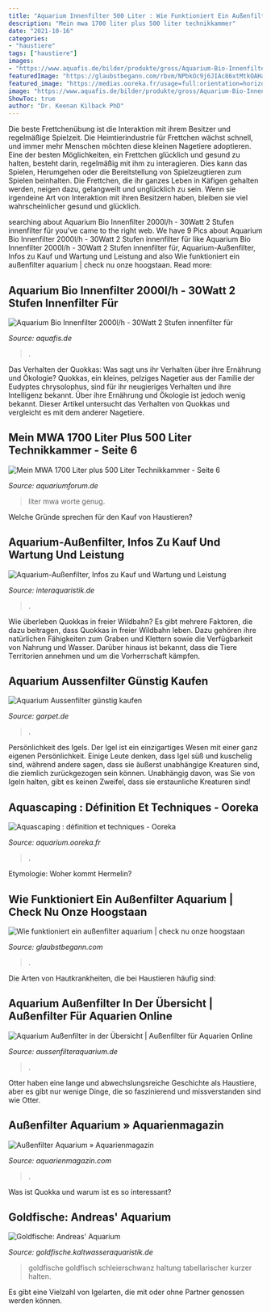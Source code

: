 ```yaml
---
title: "Aquarium Innenfilter 500 Liter : Wie Funktioniert Ein Außenfilter Aquarium"
description: "Mein mwa 1700 liter plus 500 liter technikkammer"
date: "2021-10-16"
categories:
- "haustiere"
tags: ["haustiere"]
images:
- "https://www.aquafis.de/bilder/produkte/gross/Aquarium-Bio-Innenfilter-2000l-h-30Watt-2-Stufen-innenfilter-fuer-Aquarien-bis-300-Liter.jpg"
featuredImage: "https://glaubstbegann.com/rbvm/NPbkOc9j6JIAc86xtMtkOAHaFn.jpg"
featured_image: "https://medias.ooreka.fr/usage=full:orientation=horizontal/paysage-aquarium-aquascaping"
image: "https://www.aquafis.de/bilder/produkte/gross/Aquarium-Bio-Innenfilter-2000l-h-30Watt-2-Stufen-innenfilter-fuer-Aquarien-bis-300-Liter.jpg"
ShowToc: true
author: "Dr. Keenan Kilback PhD"
---
```



Die beste Frettchenübung ist die Interaktion mit ihrem Besitzer und regelmäßige Spielzeit.
Die Heimtierindustrie für Frettchen wächst schnell, und immer mehr Menschen möchten diese kleinen Nagetiere adoptieren. Eine der besten Möglichkeiten, ein Frettchen glücklich und gesund zu halten, besteht darin, regelmäßig mit ihm zu interagieren. Dies kann das Spielen, Herumgehen oder die Bereitstellung von Spielzeugtieren zum Spielen beinhalten. Die Frettchen, die ihr ganzes Leben in Käfigen gehalten werden, neigen dazu, gelangweilt und unglücklich zu sein. Wenn sie irgendeine Art von Interaktion mit ihren Besitzern haben, bleiben sie viel wahrscheinlicher gesund und glücklich.

	

		
searching about Aquarium Bio Innenfilter 2000l/h - 30Watt 2 Stufen innenfilter für you've came to the right web. We have 9 Pics about Aquarium Bio Innenfilter 2000l/h - 30Watt 2 Stufen innenfilter für like Aquarium Bio Innenfilter 2000l/h - 30Watt 2 Stufen innenfilter für, Aquarium-Außenfilter, Infos zu Kauf und Wartung und Leistung and also Wie funktioniert ein außenfilter aquarium | check nu onze hoogstaan. Read more:
		
    
## Aquarium Bio Innenfilter 2000l/h - 30Watt 2 Stufen Innenfilter Für

<img loading=lazy src="https://www.aquafis.de/bilder/produkte/gross/Aquarium-Bio-Innenfilter-2000l-h-30Watt-2-Stufen-innenfilter-fuer-Aquarien-bis-300-Liter.jpg" onerror="this.onerror=null;this.src='https://tse3.mm.bing.net/th?id=OIP.JoVLqbUEvxb-Jq9zKV8HugHaHa&amp;pid=15.1';" alt="Aquarium Bio Innenfilter 2000l/h - 30Watt 2 Stufen innenfilter für">

_Source: aquafis.de_

>. 

	

Das Verhalten der Quokkas: Was sagt uns ihr Verhalten über ihre Ernährung und Ökologie?
Quokkas, ein kleines, pelziges Nagetier aus der Familie der Eudyptes chrysolophus, sind für ihr neugieriges Verhalten und ihre Intelligenz bekannt. Über ihre Ernährung und Ökologie ist jedoch wenig bekannt. Dieser Artikel untersucht das Verhalten von Quokkas und vergleicht es mit dem anderer Nagetiere.

    
## Mein MWA 1700 Liter Plus 500 Liter Technikkammer - Seite 6

<img loading=lazy src="https://www.aquariumforum.de/gallery/files/2/0/4/2/5/mg_7775-med.jpg" onerror="this.onerror=null;this.src='https://tse4.mm.bing.net/th?id=OIP.Ns_7oAfNSeXj_AsuoF7sEAHaE7&amp;pid=15.1';" alt="Mein MWA 1700 Liter plus 500 Liter Technikkammer - Seite 6">

_Source: aquariumforum.de_

>liter mwa worte genug. 

	

Welche Gründe sprechen für den Kauf von Haustieren?

    
## Aquarium-Außenfilter, Infos Zu Kauf Und Wartung Und Leistung

<img loading=lazy src="https://www.interaquaristik.de/images/gallery/aquarium-aussenfilter-2.jpg" onerror="this.onerror=null;this.src='https://tse2.mm.bing.net/th?id=OIP.rMiLDf_phHk2h57fz6ujwwHaLI&amp;pid=15.1';" alt="Aquarium-Außenfilter, Infos zu Kauf und Wartung und Leistung">

_Source: interaquaristik.de_

>. 

	

Wie überleben Quokkas in freier Wildbahn?
Es gibt mehrere Faktoren, die dazu beitragen, dass Quokkas in freier Wildbahn leben. Dazu gehören ihre natürlichen Fähigkeiten zum Graben und Klettern sowie die Verfügbarkeit von Nahrung und Wasser. Darüber hinaus ist bekannt, dass die Tiere Territorien annehmen und um die Vorherrschaft kämpfen.

    
## Aquarium Aussenfilter Günstig Kaufen

<img loading=lazy src="https://www.garpet.de/media/image/product/4397/lg/aquarium-aussenfilter-inkl-filtermedien~5.jpg" onerror="this.onerror=null;this.src='https://tse2.mm.bing.net/th?id=OIP.cArsRRbf-jSTBpoTNzqqOQHaHa&amp;pid=15.1';" alt="Aquarium Aussenfilter günstig kaufen">

_Source: garpet.de_

>. 

	

Persönlichkeit des Igels.
Der Igel ist ein einzigartiges Wesen mit einer ganz eigenen Persönlichkeit. Einige Leute denken, dass Igel süß und kuschelig sind, während andere sagen, dass sie äußerst unabhängige Kreaturen sind, die ziemlich zurückgezogen sein können. Unabhängig davon, was Sie von Igeln halten, gibt es keinen Zweifel, dass sie erstaunliche Kreaturen sind!

    
## Aquascaping : Définition Et Techniques - Ooreka

<img loading=lazy src="https://medias.ooreka.fr/usage=full:orientation=horizontal/paysage-aquarium-aquascaping" onerror="this.onerror=null;this.src='https://tse3.mm.bing.net/th?id=OIP.-ckG4g6unIQxPLGTC14QwwHaDi&amp;pid=15.1';" alt="Aquascaping : définition et techniques - Ooreka">

_Source: aquarium.ooreka.fr_

>. 

	

Etymologie: Woher kommt Hermelin?

    
## Wie Funktioniert Ein Außenfilter Aquarium | Check Nu Onze Hoogstaan

<img loading=lazy src="https://glaubstbegann.com/rbvm/NPbkOc9j6JIAc86xtMtkOAHaFn.jpg" onerror="this.onerror=null;this.src='https://tse4.mm.bing.net/th?id=OIP.KeowD__HVlqtISf6qZYJNgAAAA&amp;pid=15.1';" alt="Wie funktioniert ein außenfilter aquarium | check nu onze hoogstaan">

_Source: glaubstbegann.com_

>. 

	

Die Arten von Hautkrankheiten, die bei Haustieren häufig sind:

    
## Aquarium Außenfilter In Der Übersicht | Außenfilter Für Aquarien Online

<img loading=lazy src="https://aussenfilteraquarium.de/wp-content/uploads/Außenfilter_-aquarium_300L3-495x400.jpg" onerror="this.onerror=null;this.src='https://tse3.mm.bing.net/th?id=OIP.L1Uqvpha6J4oDAGkIkH7wQHaF_&amp;pid=15.1';" alt="Aquarium Außenfilter in der Übersicht | Außenfilter für Aquarien Online">

_Source: aussenfilteraquarium.de_

>. 

	

Otter haben eine lange und abwechslungsreiche Geschichte als Haustiere, aber es gibt nur wenige Dinge, die so faszinierend und missverstanden sind wie Otter.

    
## Außenfilter Aquarium » Aquarienmagazin

<img loading=lazy src="https://aquarienmagazin.com/wp-content/uploads/2019/01/Außenfilter.jpg" onerror="this.onerror=null;this.src='https://tse2.mm.bing.net/th?id=OIP.aW-NQVW-0D3X5Vh61oVBHgHaOQ&amp;pid=15.1';" alt="Außenfilter Aquarium » Aquarienmagazin">

_Source: aquarienmagazin.com_

>. 

	

Was ist Quokka und warum ist es so interessant?

    
## Goldfische: Andreas&#039; Aquarium

<img loading=lazy src="https://goldfische.kaltwasseraquaristik.de/bilder/aqua-ah-09.jpg" onerror="this.onerror=null;this.src='https://tse3.mm.bing.net/th?id=OIP.C1SqM5geJGBgIWEAeu9zJQHaD_&amp;pid=15.1';" alt="Goldfische: Andreas&#039; Aquarium">

_Source: goldfische.kaltwasseraquaristik.de_

>goldfische goldfisch schleierschwanz haltung tabellarischer kurzer halten. 

	

Es gibt eine Vielzahl von Igelarten, die mit oder ohne Partner genossen werden können.

